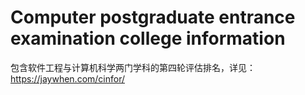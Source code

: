 # Computer postgraduate entrance examination college information

包含软件工程与计算机科学两门学科的第四轮评估排名，详见：
https://jaywhen.com/cinfor/